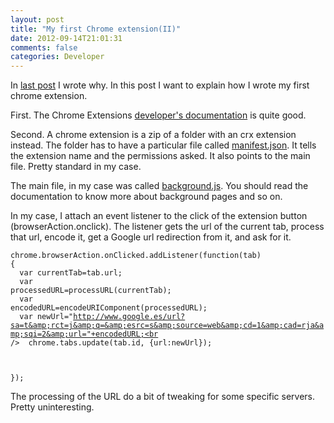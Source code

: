 ```yaml
---
layout: post
title: "My first Chrome extension(II)"
date: 2012-09-14T21:01:31
comments: false
categories: Developer
---
```


In <a href="http://gonfva.blogspot.com.es/2012/09/my-first-chrome-extensioni.html">last post</a> I wrote why. In this post I want to explain how I wrote my first chrome extension.


First. The Chrome Extensions&nbsp;<a href="http://developer.chrome.com/extensions/getstarted.html">developer's documentation</a> is quite good.


Second. A chrome extension is a zip of a folder with an crx extension instead. The folder has to have a particular file called <a href="https://github.com/gonfva/fromGoogle/blob/master/manifest.json">manifest.json</a>. It tells the extension name and the permissions asked. It also points to the main file. Pretty standard in my case.


The main file, in my case was called <a href="https://github.com/gonfva/fromGoogle/blob/master/background.js">background.js</a>. You should read the documentation to know more about background pages and so on.


In my case, I attach an event listener to the click of the extension button (browserAction.onclick). The listener gets the url of the current tab, process that url, encode it, get a Google url redirection from it, and ask for it.


<code>chrome.browserAction.onClicked.addListener(function(tab) {<br />&nbsp;&nbsp;var currentTab=tab.url;<br />&nbsp;&nbsp;var processedURL=processURL(currentTab);<br />&nbsp;&nbsp;var encodedURL=encodeURIComponent(processedURL);<br />&nbsp;&nbsp;var newUrl="http://www.google.es/url?sa=t&amp;rct=j&amp;q=&amp;esrc=s&amp;source=web&amp;cd=1&amp;cad=rja&amp;sqi=2&amp;url="+encodedURL;<br />&nbsp;&nbsp;chrome.tabs.update(tab.id, {url:newUrl});


}); </code>


The processing of the URL do a bit of tweaking for some specific servers. Pretty uninteresting.



